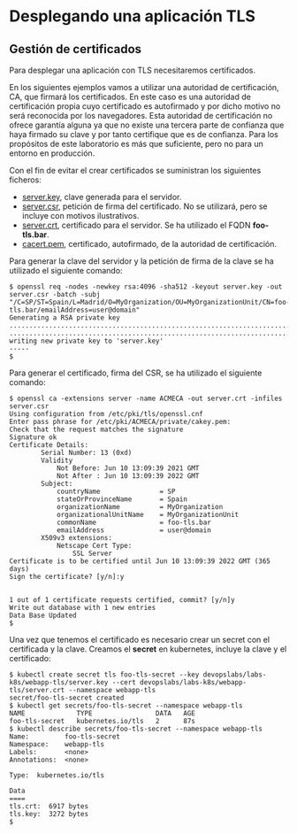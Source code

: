 # Desplegando una aplicación TLS

## Gestión de certificados

Para desplegar una aplicación con TLS necesitaremos certificados.

En los siguientes ejemplos vamos a utilizar una autoridad de certificación, CA, que firmará los certificados. En este caso es una autoridad de certificación propia cuyo certificado es autofirmado y por dicho motivo no será reconocida por los navegadores. Esta autoridad de certificación no ofrece garantía alguna ya que no existe una tercera parte de confianza que haya firmado su clave y por tanto certifique que es de confianza. Para los propósitos de este laboratorio es más que suficiente, pero no para un entorno en producción.

Con el fin de evitar el crear certificados se suministran los siguientes ficheros:

+ [server.key](webapp-tls/server.key), clave generada para el servidor.
+ [server.csr](webapp-tls/server.csr), petición de firma del certificado. No se utilizará, pero se incluye con motivos ilustrativos.
+ [server.crt](webapp-tls/server.crt), certificado para el servidor. Se ha utilizado el FQDN **foo-tls.bar**.
+ [cacert.pem](webapp-tls/cacert.pem), certificado, autofirmado, de la autoridad de certificación.

Para generar la clave del servidor y la petición de firma de la clave se ha utilizado el siguiente comando:

```console
$ openssl req -nodes -newkey rsa:4096 -sha512 -keyout server.key -out server.csr -batch -subj "/C=SP/ST=Spain/L=Madrid/O=MyOrganization/OU=MyOrganizationUnit/CN=foo-tls.bar/emailAddress=user@domain"
Generating a RSA private key
...................................................................................................++++
......................................................................................................................................................................................................++++
writing new private key to 'server.key'
-----
$   
```

Para generar el certificado, firma del CSR, se ha utilizado el siguiente comando:

```console
$ openssl ca -extensions server -name ACMECA -out server.crt -infiles server.csr 
Using configuration from /etc/pki/tls/openssl.cnf
Enter pass phrase for /etc/pki/ACMECA/private/cakey.pem:
Check that the request matches the signature
Signature ok
Certificate Details:
        Serial Number: 13 (0xd)
        Validity
            Not Before: Jun 10 13:09:39 2021 GMT
            Not After : Jun 10 13:09:39 2022 GMT
        Subject:
            countryName               = SP
            stateOrProvinceName       = Spain
            organizationName          = MyOrganization
            organizationalUnitName    = MyOrganizationUnit
            commonName                = foo-tls.bar
            emailAddress              = user@domain
        X509v3 extensions:
            Netscape Cert Type: 
                SSL Server
Certificate is to be certified until Jun 10 13:09:39 2022 GMT (365 days)
Sign the certificate? [y/n]:y


1 out of 1 certificate requests certified, commit? [y/n]y
Write out database with 1 new entries
Data Base Updated
$
```

Una vez que tenemos el certificado es necesario crear un secret con el certificada y la clave. Creamos el **secret** en kubernetes, incluye la clave y el certificado:

```console
$ kubectl create secret tls foo-tls-secret --key devopslabs/labs-k8s/webapp-tls/server.key --cert devopslabs/labs-k8s/webapp-tls/server.crt --namespace webapp-tls
secret/foo-tls-secret created
$ kubectl get secrets/foo-tls-secret --namespace webapp-tls
NAME             TYPE                DATA   AGE
foo-tls-secret   kubernetes.io/tls   2      87s
$ kubectl describe secrets/foo-tls-secret --namespace webapp-tls
Name:         foo-tls-secret
Namespace:    webapp-tls
Labels:       <none>
Annotations:  <none>

Type:  kubernetes.io/tls

Data
====
tls.crt:  6917 bytes
tls.key:  3272 bytes
$ 
```